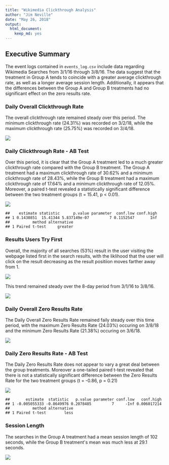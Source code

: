 ```yaml
---
title: "Wikimedia Clickthrough Analysis"
author: "Jim Neville"
date: "May 26, 2018"
output: 
  html_document: 
    keep_md: yes
---
```


## Executive Summary

The event logs contained in `events_log.csv` include data regarding Wikimedia Searches from 3/1/16 through 3/8/16. The data suggest that the treatment in Group A tends to coincide with a greater average clickthrough rate, as well as a longer average session length. Additionally, it appears that the differences between the  Group A and Group B treatments had no significant effect on the zero results rate.







### Daily Overall Clickthrough Rate

The overall clickthrough rate remained steady over this period. The minimum clickthrough rate (24.31%) was recorded on 3/2/18, while the maximum clickthrough rate (25.75%) was recorded on 3/4/18. 




![](wikimedia_clickthrough_analysis_files/figure-html/unnamed-chunk-4-1.png)<!-- -->


### Daily Clickthrough Rate - AB Test

Over this period, it is clear that the Group A treatment led to a much greater clickthrough rate compared with the Group B treatment. The Group A treatment had a maximum clickthrough rate of 30.62% and a minimum clickthrough rate of 28.43%, while the Group B treatment had a maximum clickthrough rate of 17.64% and a minimum clickthrough rate of 12.05%. Moreover, a paired t-test revealed a statistically significant difference between the two treatment groups (t = 15.41, p < 0.01).




![](wikimedia_clickthrough_analysis_files/figure-html/unnamed-chunk-6-1.png)<!-- -->



```
##    estimate statistic      p.value parameter  conf.low conf.high
## 1 0.1430851  15.41344 5.837149e-07         7 0.1152547       Inf
##          method alternative
## 1 Paired t-test     greater
```


### Results Users Try First

Overall, the majority of all searches (53%) result in the user visiting the webpage listed first in the search results, with the liklihood that the user will click on the result decreasing as the result positiion moves farther away from 1. 

![](wikimedia_clickthrough_analysis_files/figure-html/unnamed-chunk-8-1.png)<!-- -->

This trend remained steady over the 8-day period from 3/1/16 to 3/8/16.

![](wikimedia_clickthrough_analysis_files/figure-html/unnamed-chunk-9-1.png)<!-- -->

### Daily Overall Zero Results Rate

The Daily Overall Zero Results Rate remained faily steady over this time period, with the maximum Zero Results Rate (24.03%) occuring on 3/8/18 and the minimum Zero Results Rate (21.38%) occuring on 3/6/18.




![](wikimedia_clickthrough_analysis_files/figure-html/unnamed-chunk-11-1.png)<!-- -->

### Daily Zero Results Rate - AB Test

The Daily Zero Results Rate does not appear to vary a great deal between the group treatments. Moreover a one-tailed paired t-test revealed that there is not a statistically significant difference between the Zero Results Rate for the two treatment groups (t = -0.86, p = 0.21) 




![](wikimedia_clickthrough_analysis_files/figure-html/unnamed-chunk-13-1.png)<!-- -->



```
##       estimate  statistic   p.value parameter conf.low   conf.high
## 1 -0.005055333 -0.8649976 0.2078485         7     -Inf 0.006017214
##          method alternative
## 1 Paired t-test        less
```

### Session Length

The searches in the Group A treatment had a mean session length of 102 seconds, while the Group B treatment's mean was much less at 29.1 seconds.




![](wikimedia_clickthrough_analysis_files/figure-html/unnamed-chunk-16-1.png)<!-- -->

